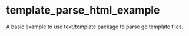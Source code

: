 # template_parse_html_example
A basic example to use text/template package to parse go template files.
